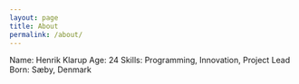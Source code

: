 ```yaml
---
layout: page
title: About
permalink: /about/
---
```


Name: Henrik Klarup
Age: 24
Skills: Programming, Innovation, Project Lead
Born: Sæby, Denmark
